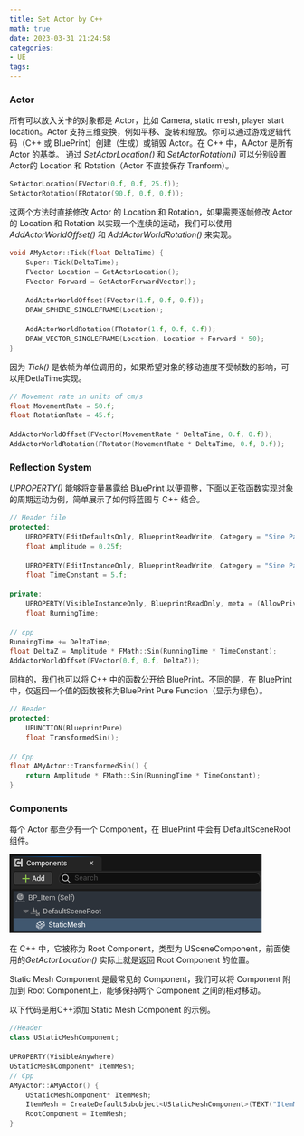 ```yaml
---
title: Set Actor by C++
math: true
date: 2023-03-31 21:24:58
categories:
- UE
tags:
---
```


### Actor

所有可以放入关卡的对象都是 Actor，比如 Camera, static mesh, player start location。Actor 支持三维变换，例如平移、旋转和缩放。你可以通过游戏逻辑代码（C++ 或 BluePrint）创建（生成）或销毁 Actor。在 C++ 中，AActor 是所有 Actor 的基类。
通过 *SetActorLocation()* 和 *SetActorRotation()* 可以分别设置 Actor的 Location 和 Rotation（Actor 不直接保存 Tranform）。

```c++
SetActorLocation(FVector(0.f, 0.f, 25.f));
SetActorRotation(FRotator(90.f, 0.f, 0.f));
```
这两个方法时直接修改 Actor 的 Location 和 Rotation，如果需要逐帧修改 Actor 的 Location 和 Rotation 以实现一个连续的运动，我们可以使用 *AddActorWorldOffset()* 和 *AddActorWorldRotation()* 来实现。
<!--more-->
```c++
void AMyActor::Tick(float DeltaTime) {
	Super::Tick(DeltaTime);
	FVector Location = GetActorLocation();
	FVector Forward = GetActorForwardVector();

	AddActorWorldOffset(FVector(1.f, 0.f, 0.f));
	DRAW_SPHERE_SINGLEFRAME(Location);

	AddActorWorldRotation(FRotator(1.f, 0.f, 0.f));
	DRAW_VECTOR_SINGLEFRAME(Location, Location + Forward * 50);
}
```

因为 *Tick()* 是依帧为单位调用的，如果希望对象的移动速度不受帧数的影响，可以用DetlaTime实现。

```c++
// Movement rate in units of cm/s
float MovementRate = 50.f;
float RotationRate = 45.f;

AddActorWorldOffset(FVector(MovementRate * DeltaTime, 0.f, 0.f));
AddActorWorldRotation(FRotator(MovementRate * DeltaTime, 0.f, 0.f));
```

### Reflection System
*UPROPERTY()* 能够将变量暴露给 BluePrint 以便调整，下面以正弦函数实现对象的周期运动为例，简单展示了如何将蓝图与 C++ 结合。

```c++
// Header file
protected:
	UPROPERTY(EditDefaultsOnly, BlueprintReadWrite, Category = "Sine Parameters")
	float Amplitude = 0.25f;

	UPROPERTY(EditInstanceOnly, BlueprintReadWrite, Category = "Sine Parameters")
	float TimeConstant = 5.f;

private:
	UPROPERTY(VisibleInstanceOnly, BlueprintReadOnly, meta = (AllowPrivateAccess = "true"))
	float RunningTime;
	
// cpp
RunningTime += DeltaTime;
float DeltaZ = Amplitude * FMath::Sin(RunningTime * TimeConstant);
AddActorWorldOffset(FVector(0.f, 0.f, DeltaZ));
```

同样的，我们也可以将 C++ 中的函数公开给 BluePrint。不同的是，在 BluePrint 中，仅返回一个值的函数被称为BluePrint Pure Function（显示为绿色）。

```c++
// Header
protected:
	UFUNCTION(BlueprintPure)
	float TransformedSin();

// Cpp
float AMyActor::TransformedSin() {
	return Amplitude * FMath::Sin(RunningTime * TimeConstant);
}
```

### Components
每个 Actor 都至少有一个 Component，在 BluePrint 中会有 DefaultSceneRoot组件。

![BP_Componets](Set%20Actor%20by%20C++/BP_Componets.png)

在 C++ 中，它被称为 Root Component，类型为 USceneComponent，前面使用的*GetActorLocation()* 实际上就是返回 Root Component 的位置。

Static Mesh Component 是最常见的 Component，我们可以将 Component 附加到 Root Component上，能够保持两个 Component 之间的相对移动。

以下代码是用C++添加 Static Mesh Component 的示例。

```c++
//Header
class UStaticMeshComponent;

UPROPERTY(VisibleAnywhere)
UStaticMeshComponent* ItemMesh;
// Cpp
AMyActor::AMyActor() {
	UStaticMeshComponent* ItemMesh;
	ItemMesh = CreateDefaultSubobject<UStaticMeshComponent>(TEXT("ItemMeshComponet"));
	RootComponent = ItemMesh;
}

```
